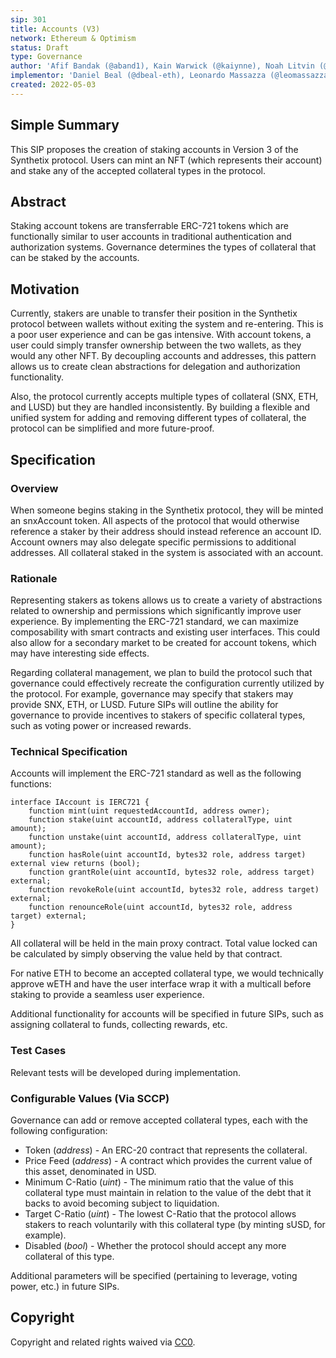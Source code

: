 ```yaml
---
sip: 301
title: Accounts (V3)
network: Ethereum & Optimism
status: Draft
type: Governance
author: 'Afif Bandak (@aband1), Kain Warwick (@kaiynne), Noah Litvin (@noahlitvin)'
implementor: 'Daniel Beal (@dbeal-eth), Leonardo Massazza (@leomassazza), Alejandro Santander (@ajsantander)'
created: 2022-05-03
---
```


<!--You can leave these HTML comments in your merged SIP and delete the visible duplicate text guides, they will not appear and may be helpful to refer to if you edit it again. This is the suggested template for new SIPs. Note that an SIP number will be assigned by an editor. When opening a pull request to submit your SIP, please use an abbreviated title in the filename, `sip-draft_title_abbrev.md`. The title should be 44 characters or less.-->

## Simple Summary

<!--"If you can't explain it simply, you don't understand it well enough." Simply describe the outcome the proposed changes intends to achieve. This should be non-technical and accessible to a casual community member.-->

This SIP proposes the creation of staking accounts in Version 3 of the Synthetix protocol. Users can mint an NFT (which represents their account) and stake any of the accepted collateral types in the protocol.

## Abstract

<!--A short (~200 word) description of the proposed change, the abstract should clearly describe the proposed change. This is what *will* be done if the SIP is implemented, not *why* it should be done or *how* it will be done. If the SIP proposes deploying a new contract, write, "we propose to deploy a new contract that will do x".-->

Staking account tokens are transferrable ERC-721 tokens which are functionally similar to user accounts in traditional authentication and authorization systems. Governance determines the types of collateral that can be staked by the accounts.

## Motivation

<!--This is the problem statement. This is the *why* of the SIP. It should clearly explain *why* the current state of the protocol is inadequate.  It is critical that you explain *why* the change is needed, if the SIP proposes changing how something is calculated, you must address *why* the current calculation is innaccurate or wrong. This is not the place to describe how the SIP will address the issue!-->

Currently, stakers are unable to transfer their position in the Synthetix protocol between wallets without exiting the system and re-entering. This is a poor user experience and can be gas intensive. With account tokens, a user could simply transfer ownership between the two wallets, as they would any other NFT. By decoupling accounts and addresses, this pattern allows us to create clean abstractions for delegation and authorization functionality.

Also, the protocol currently accepts multiple types of collateral (SNX, ETH, and LUSD) but they are handled inconsistently. By building a flexible and unified system for adding and removing different types of collateral, the protocol can be simplified and more future-proof.

## Specification

<!--The specification should describe the syntax and semantics of any new feature, there are five sections
1. Overview
2. Rationale
3. Technical Specification
4. Test Cases
5. Configurable Values
-->

### Overview

<!--This is a high level overview of *how* the SIP will solve the problem. The overview should clearly describe how the new feature will be implemented.-->

When someone begins staking in the Synthetix protocol, they will be minted an snxAccount token. All aspects of the protocol that would otherwise reference a staker by their address should instead reference an account ID. Account owners may also delegate specific permissions to additional addresses. All collateral staked in the system is associated with an account.

### Rationale

<!--This is where you explain the reasoning behind how you propose to solve the problem. Why did you propose to implement the change in this way, what were the considerations and trade-offs. The rationale fleshes out what motivated the design and why particular design decisions were made. It should describe alternate designs that were considered and related work. The rationale may also provide evidence of consensus within the community, and should discuss important objections or concerns raised during discussion.-->

Representing stakers as tokens allows us to create a variety of abstractions related to ownership and permissions which significantly improve user experience. By implementing the ERC-721 standard, we can maximize composability with smart contracts and existing user interfaces. This could also allow for a secondary market to be created for account tokens, which may have interesting side effects.

Regarding collateral management, we plan to build the protocol such that governance could effectively recreate the configuration currently utilized by the protocol. For example, governance may specify that stakers may provide SNX, ETH, or LUSD. Future SIPs will outline the ability for governance to provide incentives to stakers of specific collateral types, such as voting power or increased rewards.

### Technical Specification

<!--The technical specification should outline the public API of the changes proposed. That is, changes to any of the interfaces Synthetix currently exposes or the creations of new ones.-->

Accounts will implement the ERC-721 standard as well as the following functions:

```solidity
interface IAccount is IERC721 {
	function mint(uint requestedAccountId, address owner);
	function stake(uint accountId, address collateralType, uint amount);
	function unstake(uint accountId, address collateralType, uint amount);
	function hasRole(uint accountId, bytes32 role, address target) external view returns (bool);
	function grantRole(uint accountId, bytes32 role, address target) external;
	function revokeRole(uint accountId, bytes32 role, address target) external;
	function renounceRole(uint accountId, bytes32 role, address target) external;
}
```

All collateral will be held in the main proxy contract. Total value locked can be calculated by simply observing the value held by that contract.

For native ETH to become an accepted collateral type, we would technically approve wETH and have the user interface wrap it with a multicall before staking to provide a seamless user experience.

Additional functionality for accounts will be specified in future SIPs, such as assigning collateral to funds, collecting rewards, etc.

### Test Cases

<!--Test cases for an implementation are mandatory for SIPs but can be included with the implementation..-->

Relevant tests will be developed during implementation.

### Configurable Values (Via SCCP)

<!--Please list all values configurable via SCCP under this implementation.-->

Governance can add or remove accepted collateral types, each with the following configuration:

- Token (*address*) - An ERC-20 contract that represents the collateral.
- Price Feed (*address*) - A contract which provides the current value of this asset, denominated in USD.
- Minimum C-Ratio (*uint*) - The minimum ratio that the value of this collateral type must maintain in relation to the value of the debt that it backs to avoid becoming subject to liquidation.
- Target C-Ratio (*uint*) - The lowest C-Ratio that the protocol allows stakers to reach voluntarily with this collateral type (by minting sUSD, for example).
- Disabled (*bool*) - Whether the protocol should accept any more collateral of this type.

Additional parameters will be specified (pertaining to leverage, voting power, etc.) in future SIPs.

## Copyright

Copyright and related rights waived via [CC0](https://creativecommons.org/publicdomain/zero/1.0/).
